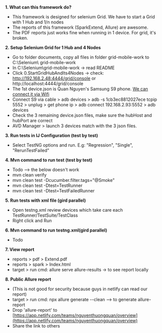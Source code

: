 **1. What can this framework do?**
- This framework is designed for selenium Grid. We have to start a Grid with 1 Hub and 1/n nodes
- The reports of this framework (SparkExtend, Allure) are awesome.
- The PDF reports just works fine when running in 1 device. For grid, it's broken.

**2. Setup Selenium Grid for 1 Hub and 4 Nodes**
- Go to folder documents, copy all files in folder grid-mobile-work to C:\Selenium\ grid-mobile-work
- In C:\Selenium\grid-mobile-work -> read README
- Click 0.StartGridHubAndIts4Nodes -> check: http://192.168.2.48:4444/grid/console or http://localhost:4444/grid/console
- The 1st device.json is Quan Nguyen's Samsung S9 phone. [We can connect it via Wifi](https://www.swtestacademy.com/appium-paralllel-testing/)
- Connect S9 via cable > adb devices > adb -s 1cb3ec8812027ece tcpip 5552 > unplug > get phone ip > adb connect 192.168.2.93:5552 > adb devices
- Check the 3 remaining device.json files, make sure the hubHost and hubPort are correct
- AVD Manager > launch 3 devices match with the 3 json files.

**3. Run tests in IJ Configuration (test by test)**
- Select TestNG options and run. E.g: "Regression", "Single", "RerunTestFailed"

**4. Mvn command to run test (test by test)**
- Todo --> the below doesn't work
- mvn clean verify
- mvn clean test -Dcucumber.filter.tags="@Smoke"
- mvn clean test -Dtest=TestRunner
- mvn clean test -Dtest=TestFailedRunner

**5. Run tests with xml file (gird parallel)**
- Open testng.xml review devices which take care each TestRunner/TestSuite/TestClass
- Right click and Run

**6. Mvn command to run testng.xml(gird parallel)**
- Todo

**7. View report**
- reports > pdf > Extend.pdf
- reports > spark > Index.html
- target > run cmd: allure serve allure-results -> to see report locally

**8. Public Allure report**
- (This is not good for security because guys in netlify can read our report)
- target > run cmd: npx allure generate --clean --> to generate allure-report
- Drop 'allure-report' to [https://app.netlify.com/teams/nguyenthuongquan/overview](https://app.netlify.com/teams/nguyenthuongquan/overview)
- Share the link to others